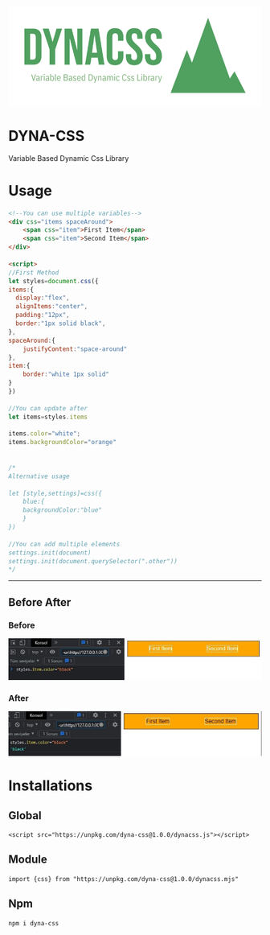 <img src="./image.png"/>

# DYNA-CSS
Variable Based Dynamic Css Library

# Usage
```html
<!--You can use multiple variables-->
<div css="items spaceAround">
    <span css="item">First Item</span>
    <span css="item">Second Item</span>
</div>

<script>
//First Method
let styles=document.css({
items:{
  display:"flex",
  alignItems:"center",
  padding:"12px",
  border:"1px solid black",
},
spaceAround:{
    justifyContent:"space-around"
},
item:{
    border:"white 1px solid"
}
})

//You can update after
let items=styles.items

items.color="white";
items.backgroundColor="orange"


/*
Alternative usage

let [style,settings]=css({
    blue:{
    backgroundColor:"blue"
    }
})

//You can add multiple elements
settings.init(document)
settings.init(document.querySelector(".other"))
*/
```
<hr>

## Before After
### Before
<img src="./images/before.jpeg">

### After
<img src="./images/after.jpeg">

# Installations

## Global
```
<script src="https://unpkg.com/dyna-css@1.0.0/dynacss.js"></script>
```

## Module
```
import {css} from "https://unpkg.com/dyna-css@1.0.0/dynacss.mjs"
```

## Npm
```
npm i dyna-css
```
